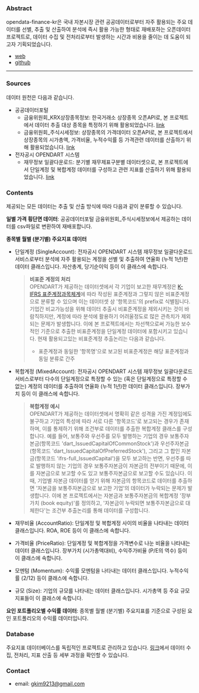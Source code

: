 ### Abstract

opendata-finance-kr은 국내 자본시장 관련 공공데이터로부터 자주 활용되는 주요 데이터를 선별, 추출 및 산출하여 분석에 즉시 활용 가능한 형태로 재배포하는 오픈데이터 프로젝트로,
데이터 수집 및 전처리로부터 발생하는 시간과 비용을 줄이는 데 도움이 되고자 기획되었습니다.

- [web](http://www.opendata-finance-kr.com)
- [github](https://github.com/ghkim9213/opendata-finance-kr)

---

### Sources

데이터 원천은 다음과 같습니다.

- 공공데이터포털
  - 금융위원회_KRX상장종목정보: 한국거래소 상장종목 오픈API로, 본 프로젝트에서 데이터 추출 대상 종목을 특정하기 위해 활용되었습니다. [link](https://www.data.go.kr/tcs/dss/selectApiDataDetailView.do?publicDataPk=15094775)
  - 금융위원회_주식시세정보: 상장종목의 가격데이터 오픈API로, 본 프로젝트에서 상장종목의 시가총액, 가격비율, 누적수익률 등 가격관련 데이터를 산출하기 위해 활용되었습니다. [link](https://www.data.go.kr/tcs/dss/selectApiDataDetailView.do?publicDataPk=15094808)
- 전자공시 OPENDART 시스템
  - 재무정보 일괄다운로드: 분기별 재무제표구분별 데이터셋으로, 본 프로젝트에서 단일계정 및 복합계정 데이터를 구성하고 관련 지표를 산출하기 위해 활용되었습니다. [link](https://opendart.fss.or.kr/disclosureinfo/fnltt/dwld/main.do)


### Contents

제공되는 모든 데이터는 추출 및 산출 방식에 따라 다음과 같이 분류할 수 있습니다.

**일별 가격 횡단면 데이터**: 공공데이터포털 금융위원회_주식시세정보에서 제공하는 데이터를 csv파일로 변환하여 재배포합니다.


**종목별 월별 (분기별) 주요지표 데이터**

  - 단일계정 (SingleAccount): 전자공시 OPENDART 시스템 재무정보 일괄다운로드 서비스로부터 분석에 자주 활용되는 계정을 선별 및 추출하여 연율화 (누적 1년)한 데이터 클래스입니다. 자산총계, 당기순이익 등이 이 클래스에 속합니다.

    > **비표준 계정의 처리** <br /> OPENDART가 제공하는 데이터셋에서 각 기업이 보고한 재무계정은 [K-IFRS 표준계정과목체계](https://www.fss.or.kr/fss/bbs/B0000151/list.do?menuNo=200626)에 따라 작성된 표준계정과 그렇지 않은 비표준계정으로 분류할 수 있으며 이는 데이터셋 상 '항목코드'의 prefix로 식별됩니다. 기업간 비교가능성을 위해 데이터 추출시 비표준계정을 제외시키는 것이 바람직하지만, 계정에 따라 분석에 활용하기 어려울정도로 많은 관측치가 제외되는 문제가 발생합니다. 이에 본 프로젝트에서는 차선책으로써 가능한 보수적인 기준으로 추출한 비표준계정을 단일계정 데이터에 포함시키고 있습니다. 현재 활용되고있는 비표준계정 추출논리는 다음과 같습니다.
    >  - 표준계정과 동일한 '항목명'으로 보고된 비표준계정은 해당 표준계정과 동일 분류로 간주

  - 복합계정 (MixedAccount): 전자공시 OPENDART 시스템 재무정보 일괄다운로드 서비스로부터 다수의 단일계정으로 특정할 수 있는 (혹은 단일계정으로 특정할 수 없는) 계정의 데이터를 추출하여 연율화 (누적 1년)한 데이터 클래스입니다. 장부가치 등이 이 클래스에 속합니다.

    > **복합계정 예시** <br /> OPENDART가 제공하는 데이터셋에서 명확히 같은 성격을 가진 계정임에도 불구하고 기업의 특성에 따라 서로 다른 '항목코드'로 보고되는 경우가 존재하며, 이를 통제하기 위해 조건부로 데이터를 추출한 복합계정 클래스를 구성합니다. 예를 들어, 보통주와 우선주를 모두 발행하는 기업의 경우 보통주자본금(항목코드 'dart_IssuedCapitalOfCommonStock')과 우선주자본금(항목코드 'dart_IssuedCapitalOfPreferredStock'), 그리고 그 합인 자본금(항목코드 'ifrs-full_IssuedCapital')을 모두 보고하는 반면, 우선주를 따로 발행하지 않는 기업의 경우 보통주자본금이 자본금의 전부이기 때문에, 이를 자본금으로 보고할 수도 있고 보통주자본금으로 보고할 수도 있습니다. 이 때, 기업별 자본금 데이터를 얻기 위해 자본금의 항목코드로 데이터를 추출하면 '자본금을 보통주자본금으로 보고한 기업'의 데이터가 누락되는 문제가 발생합니다. 이에 본 프로젝트에서는 자본금과 보통주자본금의 복합계정 '장부가치 (book equity)'를 정의하고, '자본금이 누락되면 보통주자본금으로 대체한다'는 조건부 추출논리를 통해 데이터를 구성합니다.

  - 재무비율 (AccountRatio): 단일계정 및 복합계정 사이의 비율을 나타내는 데이터 클래스입니다. ROA, ROE 등이 이 클래스에 속합니다.

  - 가격비율 (PriceRatio): 단일계정 및 복합계정을 가격변수로 나눈 비율을 나타내는 데이터 클래스입니다. 장부가치 (시가총액대비), 수익주가비율 (P/E의 역수) 등이 이 클래스에 속합니다.

  - 모멘텀 (Momentum): 수익률 모멘텀을 나타내는 데이터 클래스입니다. 누적수익률 (2/12) 등이 클래스에 속합니다.

  - 규모 (Size): 기업의 규모를 나타내는 데이터 클래스입니다. 시가총액 등 주요 규모 지표들이 이 클래스에 속합니다.


**요인 포트폴리오별 수익률 데이터**: 종목별 월별 (분기별) 주요지표를 기준으로 구성된 요인 포트폴리오의 수익률 데이터입니다.


### Database

주요지표 데이터베이스를 독립적인 프로젝트로 관리하고 있습니다. [링크](https://github.com/ghkim9213/opendata-finance-kr-marketdata-manager)에서 데이터 수집, 전처리, 지표 산출 등 세부 과정을 확인할 수 있습니다.


### Contact
- email: gkim9213@gmail.com
